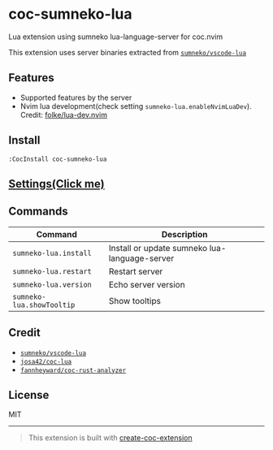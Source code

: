 # coc-sumneko-lua

Lua extension using sumneko lua-language-server for coc.nvim

This extension uses server binaries extracted from [`sumneko/vscode-lua`](https://github.com/sumneko/vscode-lua)

## Features

- Supported features by the server
- Nvim lua development(check setting `sumneko-lua.enableNvimLuaDev`). Credit: [folke/lua-dev.nvim](https://github.com/folke/lua-dev.nvim)

## Install

`:CocInstall coc-sumneko-lua`

## [Settings(Click me)](https://github.com/xiyaowong/coc-sumneko-lua/blob/main/settings.md)

## Commands

| Command                   | Description                                   |
| ------------------------- | --------------------------------------------- |
| `sumneko-lua.install`     | Install or update sumneko lua-language-server |
| `sumneko-lua.restart`     | Restart server                                |
| `sumneko-lua.version`     | Echo server version                           |
| `sumneko-lua.showTooltip` | Show tooltips                                 |

## Credit

- [`sumneko/vscode-lua`](https://github.com/sumneko/vscode-lua)
- [`josa42/coc-lua`](https://github.com/josa42/coc-lua)
- [`fannheyward/coc-rust-analyzer`](https://github.com/fannheyward/coc-rust-analyzer)

## License

MIT

---

> This extension is built with [create-coc-extension](https://github.com/fannheyward/create-coc-extension)
